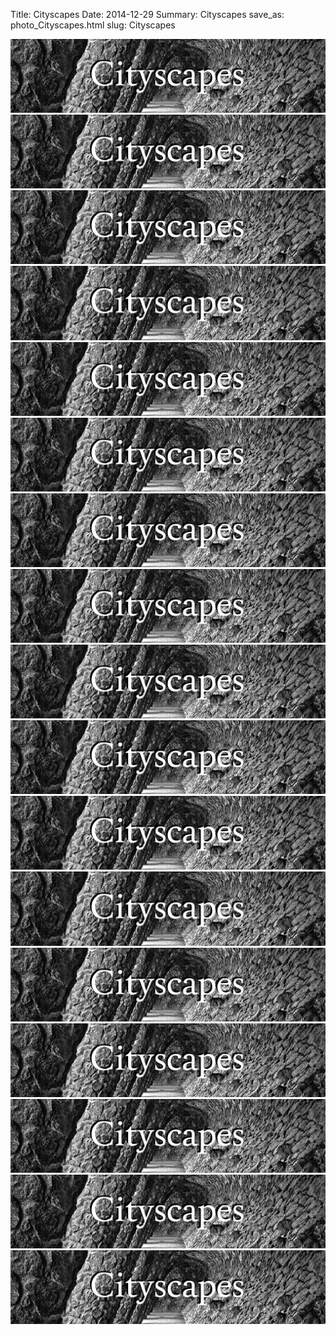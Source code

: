 Title: Cityscapes
Date: 2014-12-29
Summary: Cityscapes
save_as: photo_Cityscapes.html
slug: Cityscapes

<a href="images/portfolio/Cityscapes/01_Lille.jpg" class="swipebox" title="Lille">
	<img src="images/thumb_Cityscapes.jpg" alt="Lille"/>
</a>

<a href="images/portfolio/Cityscapes/02_ParkGuell.jpg" class="swipebox" title="ParkGuell">
	<img src="images/thumb_Cityscapes.jpg" alt="ParkGuell"/>
</a>

<a href="images/portfolio/Cityscapes/03_ArthursSeat.jpg" class="swipebox" title="ArthursSeat">
	<img src="images/thumb_Cityscapes.jpg" alt="ArthursSeat"/>
</a>

<a href="images/portfolio/Cityscapes/05_Sorrento.jpg" class="swipebox" title="Sorrento">
	<img src="images/thumb_Cityscapes.jpg" alt="Sorrento"/>
</a>

<a href="images/portfolio/Cityscapes/06_Manhattan.jpg" class="swipebox" title="Manhattan">
	<img src="images/thumb_Cityscapes.jpg" alt="Manhattan"/>
</a>

<a href="images/portfolio/Cityscapes/07_SagradaFamilia.jpg" class="swipebox" title="SagradaFamilia">
	<img src="images/thumb_Cityscapes.jpg" alt="SagradaFamilia"/>
</a>

<a href="images/portfolio/Cityscapes/08_Tarragona.jpg" class="swipebox" title="Tarragona">
	<img src="images/thumb_Cityscapes.jpg" alt="Tarragona"/>
</a>

<a href="images/portfolio/Cityscapes/09_Perehod.jpg" class="swipebox" title="Perehod">
	<img src="images/thumb_Cityscapes.jpg" alt="Perehod"/>
</a>

<a href="images/portfolio/Cityscapes/10_Barcelona.jpg" class="swipebox" title="Barcelona">
	<img src="images/thumb_Cityscapes.jpg" alt="Barcelona"/>
</a>

<a href="images/portfolio/Cityscapes/11_RER.jpg" class="swipebox" title="RER">
	<img src="images/thumb_Cityscapes.jpg" alt="RER"/>
</a>

<a href="images/portfolio/Cityscapes/12_Plymouth.jpg" class="swipebox" title="Plymouth">
	<img src="images/thumb_Cityscapes.jpg" alt="Plymouth"/>
</a>

<a href="images/portfolio/Cityscapes/13_LaRochelle.jpg" class="swipebox" title="LaRochelle">
	<img src="images/thumb_Cityscapes.jpg" alt="LaRochelle"/>
</a>

<a href="images/portfolio/Cityscapes/14_Forever.jpg" class="swipebox" title="Forever">
	<img src="images/thumb_Cityscapes.jpg" alt="Forever"/>
</a>

<a href="images/portfolio/Cityscapes/15_Moscow.jpg" class="swipebox" title="Moscow">
	<img src="images/thumb_Cityscapes.jpg" alt="Moscow"/>
</a>

<a href="images/portfolio/Cityscapes/16_Funchal.jpg" class="swipebox" title="Funchal">
	<img src="images/thumb_Cityscapes.jpg" alt="Funchal"/>
</a>

<a href="images/portfolio/Cityscapes/17_WarwickMaths.jpg" class="swipebox" title="WarwickMaths">
	<img src="images/thumb_Cityscapes.jpg" alt="WarwickMaths"/>
</a>

<a href="images/portfolio/Cityscapes/18_Paris.jpg" class="swipebox" title="Paris">
	<img src="images/thumb_Cityscapes.jpg" alt="Paris"/>
</a>



<script type="text/javascript">
	;( function( $ ) {
	$( ".swipebox" ).swipebox();
	} )( jQuery );
</script>

